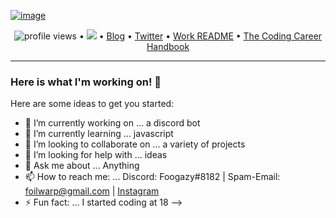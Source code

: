 <!--<h3 align="center">
![image](https://user-images.githubusercontent.com/6764957/87082196-3418a980-c25d-11ea-9987-0d9787d54100.png)
</h3> -->

[![image](https://user-images.githubusercontent.com/6764957/87083194-cec5b800-c25e-11ea-85b4-0bebc4374e07.png)](https://github.com/sw-yx?tab=repositories)

<p align="center">
  <img src="https://www.google.com/url?sa=i&url=https%3A%2F%2Fwww.pinterest.com%2Fpin%2F366902700877567980%2F&psig=AOvVaw0DHx1jpTKfmc1QHqMvco30&ust=1607115336628000&source=images&cd=vfe&ved=0CAIQjRxqFwoTCIjfwafZsu0CFQAAAAAdAAAAABAD" alt="profile views"> •  
  <a href="https://twitter.com/intent/follow?screen_name=swyx&tw_p=followbutton"><img src="https://img.shields.io/twitter/follow/swyx?label=%40swyx&style=social"></a>  •
  <a href="https://swyx.io">Blog</a> •
  <a href="https://twitter.com/intent/follow?screen_name=swyx&tw_p=followbutton">Twitter</a> •
  <a href="https://github.com/sw-yx/README">Work README</a> •
  <a href="https://learninpublic.org/?from=GH%20README">The Coding Career Handbook</a>
</p>

---

### Here is what I'm working on! 👋


Here are some ideas to get you started:

- 🔭 I’m currently working on ... a discord bot
- 🌱 I’m currently learning ... javascript
- 👯 I’m looking to collaborate on ... a variety of projects
- 🤔 I’m looking for help with ... ideas
- 💬 Ask me about ... Anything
- 📫 How to reach me: ... Discord: Foogazy#8182 | Spam-Email: foilwarp@gmail.com | [Instagram](https://www.instagram.com/foogazy__/)
- ⚡ Fun fact: ... I started coding at 18
-->
